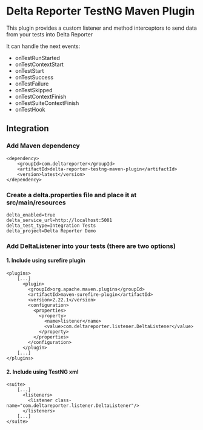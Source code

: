 # Delta Reporter TestNG Maven Plugin #

This plugin provides a custom listener and method interceptors to send data from your tests into Delta Reporter

It can handle the next events:

- onTestRunStarted
- onTestContextStart
- onTestStart
- onTestSuccess
- onTestFailure
- onTestSkipped
- onTestContextFinish
- onTestSuiteContextFinish
- onTestHook

## Integration

### Add Maven dependency
```
<dependency>
    <groupId>com.deltareporter</groupId>
    <artifactId>delta-reporter-testng-maven-plugin</artifactId>
    <version>latest</version>
</dependency>
```

### Create a delta.properties file and place it at src/main/resources
```
delta_enabled=true
delta_service_url=http://localhost:5001
delta_test_type=Integration Tests
delta_project=Delta Reporter Demo
```

### Add DeltaListener into your tests (there are two options)
#### 1. Include using surefire plugin
```
<plugins>
    [...]
      <plugin>
        <groupId>org.apache.maven.plugins</groupId>
        <artifactId>maven-surefire-plugin</artifactId>
        <version>2.22.1</version>
        <configuration>
          <properties>
            <property>
              <name>listener</name>
              <value>com.deltareporter.listener.DeltaListener</value>
            </property>
          </properties>
        </configuration>
      </plugin>
    [...]
</plugins>
```
#### 2. Include using TestNG xml
```
<suite>
    [...]
      <listeners>
        <listener class-name="com.deltareporter.listener.DeltaListener"/>
      </listeners>
    [...]
</suite>
```
